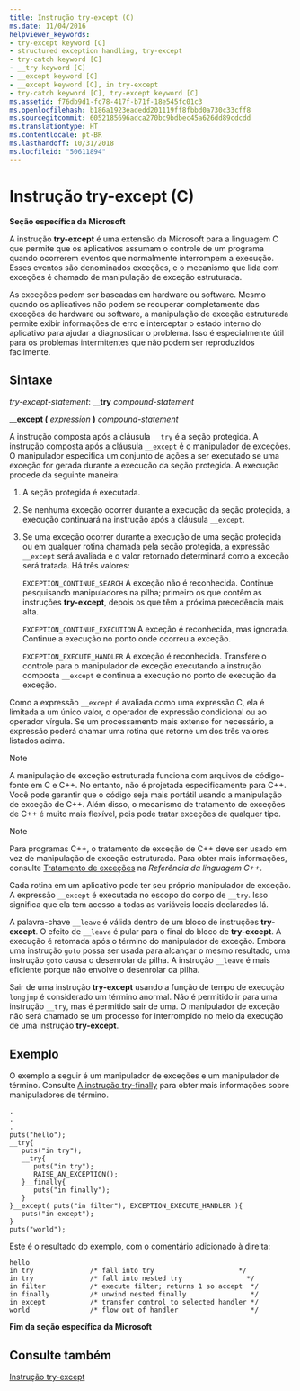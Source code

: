 ```yaml
---
title: Instrução try-except (C)
ms.date: 11/04/2016
helpviewer_keywords:
- try-except keyword [C]
- structured exception handling, try-except
- try-catch keyword [C]
- __try keyword [C]
- __except keyword [C]
- __except keyword [C], in try-except
- try-catch keyword [C], try-except keyword [C]
ms.assetid: f76db9d1-fc78-417f-b71f-18e545fc01c3
ms.openlocfilehash: b186a1923eadedd201119ff8fbbd0a730c33cff8
ms.sourcegitcommit: 6052185696adca270bc9bdbec45a626dd89cdcdd
ms.translationtype: HT
ms.contentlocale: pt-BR
ms.lasthandoff: 10/31/2018
ms.locfileid: "50611894"
---
```

# <a name="try-except-statement-c"></a>Instrução try-except (C)

**Seção específica da Microsoft**

A instrução **try-except** é uma extensão da Microsoft para a linguagem C que permite que os aplicativos assumam o controle de um programa quando ocorrerem eventos que normalmente interrompem a execução. Esses eventos são denominados exceções, e o mecanismo que lida com exceções é chamado de manipulação de exceção estruturada.

As exceções podem ser baseadas em hardware ou software. Mesmo quando os aplicativos não podem se recuperar completamente das exceções de hardware ou software, a manipulação de exceção estruturada permite exibir informações de erro e interceptar o estado interno do aplicativo para ajudar a diagnosticar o problema. Isso é especialmente útil para os problemas intermitentes que não podem ser reproduzidos facilmente.

## <a name="syntax"></a>Sintaxe

*try-except-statement*: **__try**  *compound-statement*

**__except (**  *expression*  **)**  *compound-statement*

A instrução composta após a cláusula `__try` é a seção protegida. A instrução composta após a cláusula `__except` é o manipulador de exceções. O manipulador especifica um conjunto de ações a ser executado se uma exceção for gerada durante a execução da seção protegida. A execução procede da seguinte maneira:

1. A seção protegida é executada.

1. Se nenhuma exceção ocorrer durante a execução da seção protegida, a execução continuará na instrução após a cláusula `__except`.

1. Se uma exceção ocorrer durante a execução de uma seção protegida ou em qualquer rotina chamada pela seção protegida, a expressão `__except` será avaliada e o valor retornado determinará como a exceção será tratada. Há três valores:

   `EXCEPTION_CONTINUE_SEARCH` A exceção não é reconhecida. Continue pesquisando manipuladores na pilha; primeiro os que contêm as instruções **try-except**, depois os que têm a próxima precedência mais alta.

   `EXCEPTION_CONTINUE_EXECUTION` A exceção é reconhecida, mas ignorada. Continue a execução no ponto onde ocorreu a exceção.

   `EXCEPTION_EXECUTE_HANDLER` A exceção é reconhecida. Transfere o controle para o manipulador de exceção executando a instrução composta `__except` e continua a execução no ponto de execução da exceção.

Como a expressão `__except` é avaliada como uma expressão C, ela é limitada a um único valor, o operador de expressão condicional ou ao operador vírgula. Se um processamento mais extenso for necessário, a expressão poderá chamar uma rotina que retorne um dos três valores listados acima.

> [!NOTE]
>  A manipulação de exceção estruturada funciona com arquivos de código-fonte em C e C++. No entanto, não é projetada especificamente para C++. Você pode garantir que o código seja mais portátil usando a manipulação de exceção de C++. Além disso, o mecanismo de tratamento de exceções de C++ é muito mais flexível, pois pode tratar exceções de qualquer tipo.

> [!NOTE]
>  Para programas C++, o tratamento de exceção de C++ deve ser usado em vez de manipulação de exceção estruturada. Para obter mais informações, consulte [Tratamento de exceções](../cpp/exception-handling-in-visual-cpp.md) na *Referência da linguagem C++*.

Cada rotina em um aplicativo pode ter seu próprio manipulador de exceção. A expressão `__except` é executada no escopo do corpo de `__try`. Isso significa que ela tem acesso a todas as variáveis locais declarados lá.

A palavra-chave `__leave` é válida dentro de um bloco de instruções **try-except**. O efeito de `__leave` é pular para o final do bloco de **try-except**. A execução é retomada após o término do manipulador de exceção. Embora uma instrução `goto` possa ser usada para alcançar o mesmo resultado, uma instrução `goto` causa o desenrolar da pilha. A instrução `__leave` é mais eficiente porque não envolve o desenrolar da pilha.

Sair de uma instrução **try-except** usando a função de tempo de execução `longjmp` é considerado um término anormal. Não é permitido ir para uma instrução `__try`, mas é permitido sair de uma. O manipulador de exceção não será chamado se um processo for interrompido no meio da execução de uma instrução **try-except**.

## <a name="example"></a>Exemplo

O exemplo a seguir é um manipulador de exceções e um manipulador de término. Consulte [A instrução try-finally](../c-language/try-finally-statement-c.md) para obter mais informações sobre manipuladores de término.

```
.
.
.
puts("hello");
__try{
   puts("in try");
   __try{
      puts("in try");
      RAISE_AN_EXCEPTION();
   }__finally{
      puts("in finally");
   }
}__except( puts("in filter"), EXCEPTION_EXECUTE_HANDLER ){
   puts("in except");
}
puts("world");
```

Este é o resultado do exemplo, com o comentário adicionado à direita:

```
hello
in try              /* fall into try                     */
in try              /* fall into nested try                */
in filter           /* execute filter; returns 1 so accept  */
in finally          /* unwind nested finally                */
in except           /* transfer control to selected handler */
world               /* flow out of handler                  */
```

**Fim da seção específica da Microsoft**

## <a name="see-also"></a>Consulte também

[Instrução try-except](../cpp/try-except-statement.md)